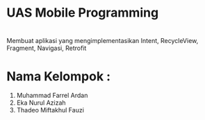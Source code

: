 # UAS Mobile Programming
#
Membuat aplikasi yang mengimplementasikan Intent, RecycleView, Fragment, Navigasi, Retrofit
# Nama Kelompok :
1. Muhammad Farrel Ardan
2. Eka Nurul Azizah
3. Thadeo Miftakhul Fauzi 
